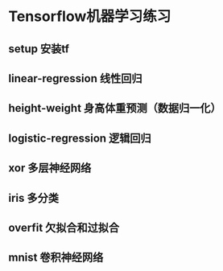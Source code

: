 # Tensorflow机器学习练习

## setup 安装tf

## linear-regression 线性回归

## height-weight 身高体重预测（数据归一化）

## logistic-regression 逻辑回归

## xor 多层神经网络

## iris 多分类

## overfit 欠拟合和过拟合

## mnist 卷积神经网络
